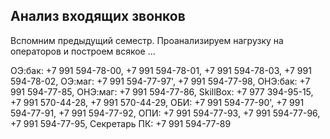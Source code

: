 ## Анализ входящих звонков

Вспомним предыдущий семестр. Проанализируем нагрузку на операторов и построем всякое ...

OЭ:бак: +7 991 594-78-00,  +7 991 594-78-01, +7 991 594-78-03, +7 991 594-78-02,
OЭ:маг: +7 991 594-77-97', +7 991 594-77-98,
ОНЭ:бак: +7 991 594-77-85,
ОНЭ:маг: +7 991 594-77-86,
SkillBox: +7 977 394-95-15, +7 991 570-44-28, +7 991 570-44-29,
ОБИ: +7 991 594-77-90', +7 991 594-77-91, +7 991 594-77-92,
ОПИ: +7 991 594-77-93, +7 991 594-77-96, +7 991 594-77-95,
Секретарь ПК: +7 991 594-77-89
